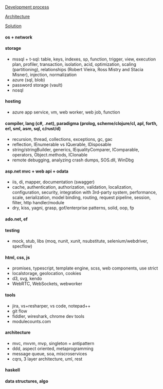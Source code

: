[Development process](https://github.com/streamcode9/software-design/blob/master/development-process.md)

[Architecture](https://streamcode9.github.io/code/architecture.html)

[Solution](https://streamcode9.github.io/code/solution.html)

#### os + network
#### storage
* mssql + t-sql: table, keys, indexes, sp, function, trigger, view, execution plan, profiler, transaction, isolation, acid, optimization, scaling (partitioning), relationships (Robert Vieira, Ross Mistry and Stacia Misner), injection, normalization
* azure (sql, blob)
* password storage (vault)
* nosql
#### hosting
* azure app service, vm, web worker, web job, function
#### compiler, lang (c#, .net), paradigma (prolog, scheme/clojure/cl, apl, forth, erl, sml, asm, sql, c/rust/d)
* recursion, thread, collections, exceptions, gc, gac
* reflection, IEnumerable vs IQuerable, IDisposable
* string/stringBuilder, generics, IEqualityComparer, IComparable, operators, Object.methods, IClonable
* remote debugging, analyzing crash dumps, SOS.dll, WinDbg
#### asp.net mvc + web api + odata
* iis, di, mapper, documentation (swagger)
* cache, authentication, authorization, validation, localization, configuration, security, integration with 3rd-party system, performance, scale, serialization, model binding, routing, request pipeline, session, filter, http handler/module 
* dry, kiss, yagni, grasp, gof/enterprise patterns, solid, oop, fp
#### ado.net, ef
#### testing
* mock, stub, libs (moq, nunit, xunit, nsubstitute, selenium/webdriver, specflow)
#### html, css, js
* promises, typescript, template engine, scss, web components, use strict
* localstorage, geolocation, cookies
* d3, svg, kendo
* WebRTC, WebSockets, webworker
#### tools
* jira, vs+resharper, vs code, notepad++
* git flow
* fiddler, wireshark, chrome dev tools
* modulecounts.com
#### architecture
* mvc, mvvm, mvp, singleton = antipattern
* ddd, aspect oriented, metaprogramming
* message queue, soa, miscroservices
* cqrs, 3 layer architecture, uml, rest
#### haskell
#### data structures, algo
